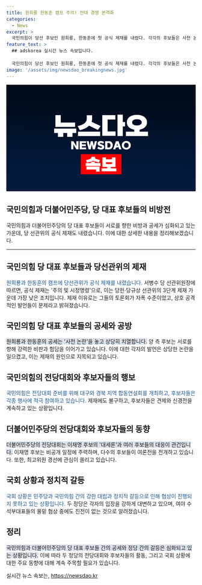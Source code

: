 ```yaml
---
title: 원희룡 한동훈 캠프 주의! 전대 경쟁 본격화
categories:
  - News
excerpt: >
  국민의힘이 당선 후보인 원희룡, 한동훈에 첫 공식 제재를 내렸다. 각각의 후보들은 사천 논란과 공천 관련 의혹을 언급하며 견제를 이어가고 있고, 당원들의 관심이 모아지는 가운데 국회 활동 또한 계속됨. 더불어민주당은 이재명 후보의 대세론에 대항하며 전당대회를 준비하고 있으며, 국회의 상황은 여전히 정국에 영향을 주고 있음. 재의결을 미루고 장외집회에 나설 예정인 민주당과, 탄핵 청문회를 추진하는 국민의힘 사이에 여야 간의 갈등이 깊어지고 있음.
feature_text: >
  ## adskorea 실시간 뉴스 속보입니다.

  국민의힘이 당선 후보인 원희룡, 한동훈에 첫 공식 제재를 내렸다. 각각의 후보들은 사천 논란과 공천 관련 의혹을 언급하며 견제를 이어가고 있고, 당원들의 관심이 모아지는 가운데 국회 활동 또한 계속됨. 더불어민주당은 이재명 후보의 대세론에 대항하며 전당대회를 준비하고 있으며, 국회의 상황은 여전히 정국에 영향을 주고 있음. 재의결을 미루고 장외집회에 나설 예정인 민주당과, 탄핵 청문회를 추진하는 국민의힘 사이에 여야 간의 갈등이 깊어지고 있음.
image: '/assets/img/newsdao_breakingnews.jpg'
---
```


<p><img src="/assets/img/newsdao_breakingnews.jpg" alt="adskorea 속보" /></p>

<h2>국민의힘과 더불어민주당, 당 대표 후보들의 비방전</h2>

<p data-ke-size="size16">국민의힘과 더불어민주당의 당 대표 후보들이 서로를 향한 비방과 공세가 심화되고 있는 가운데, 당 선관위의 공식 제재도 내렸습니다. 이에 대한 상세한 내용을 정리해보겠습니다.</p>

<hr>

<h2>국민의힘 당 대표 후보들과 당선관위의 제재</h2>

<p><span style="color: #1a5490;">원희룡과 한동훈의 캠프에 당선관위가 공식 제재를 내렸습니다.</span> 서병수 당 선관위원장에 따르면, 공식 제재는 '주의 및 시정명령'으로, 이는 당헌·당규상 선관위의 3단계 제재 가운데 가장 낮은 조치입니다. 제재 이유로는 그들의 토론회가 자폭 수준이었고, 상호 공격적인 발언들이 문제라고 밝혀졌습니다.</p>

<h2>국민의힘 당 대표 후보들의 공세와 공방</h2>

<p><span style="background-color: #21538527;">원희룡과 한동훈의 공세는 '사천 논란'을 놓고 상당히 치열합니다.</span> 양 측 후보는 서로를 향해 강력한 비판과 험담을 이어가고 있습니다. 이에 대한 각자의 발언은 상당한 논란을 일으켰고, 이는 제재의 원인으로 지목되고 있습니다.</p>

<h2>국민의힘의 전당대회와 후보자들의 행보</h2>

<p><span style="color: #1a5490;">국민의힘은 전당대회 준비를 위해 대구와 경북 지역 합동연설회를 개최하고, 후보자들은 각종 행사에 적극 참여하고 있습니다.</span> 제재에도 불구하고, 후보자들은 견제와 신경전을 계속하고 있는 상황입니다.</p>

<h2>더불어민주당의 전당대회와 후보자들의 동향</h2>

<p><span style="background-color: #21538527;">더불어민주당의 전당대회는 이재명 후보의 '대세론'과 여러 후보들의 대응이 관건입니다.</span> 이재명 후보는 비공개 일정에 주력하며, 다수의 후보들이 여론전을 전개하고 있습니다. 또한, 최고위원 경선에 관심이 쏠리고 있습니다.</p>

<h2>국회 상황과 정치적 갈등</h2>

<p><span style="color: #1a5490;">국회 상황은 민주당과 국민의힘 간의 강한 대립과 정치적 갈등으로 인해 협상이 진행되지 못하고 있는 상황입니다.</span> 두 정당은 각자의 입장을 강하게 대변하고 있으며, 여야 수석부대표들의 물밑 협상 중에도 진전이 없는 것으로 알려졌습니다.</p>

<h2>정리</h2>

<p><span style="background-color: #21538527;">국민의힘과 더불어민주당의 당 대표 후보들 간의 공세와 정당 간의 갈등은 심화되고 있는 상황입니다.</span> 이에 따라 두 정당의 전당대회와 후보자들의 활동, 그리고 국회 상황에 대한 주요 동향에 대해 계속 주목할 필요가 있습니다.</p>
실시간 뉴스 속보는, <a href="https://newsdao.kr" rel="dofollow">https://newsdao.kr</a>


